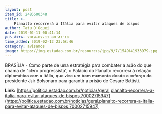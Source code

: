 ```yaml
---
layout: post
item_id: 2485600348
title: >-
    Planalto recorrerá à Itália para evitar ataques de bispos
author: Tatu D'Oquei
date: 2019-02-11 00:41:14
pub_date: 2019-02-11 00:41:14
time_added: 2019-02-12 23:58:46
category: avisamos
image: https://img.estadao.com.br/resources/jpg/9/7/1549841933979.jpg
---
```


BRASÍLIA - Como parte de uma estratégia para combater a ação do que chama de "clero progressista", o Palácio do Planalto recorrerá à relação diplomática com a Itália, que vive um bom momento desde o esforço do presidente Jair Bolsonaro para garantir a prisão de Cesare Battisti.

**Link:** [https://politica.estadao.com.br/noticias/geral,planalto-recorrera-a-italia-para-evitar-ataques-de-bispos,70002715947](https://politica.estadao.com.br/noticias/geral,planalto-recorrera-a-italia-para-evitar-ataques-de-bispos,70002715947)

